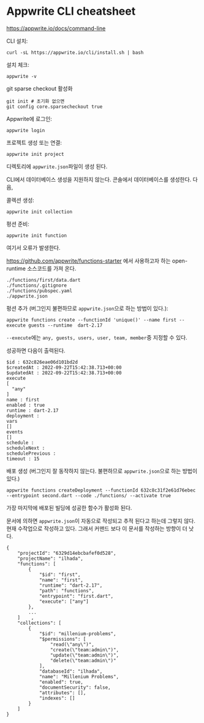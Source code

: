 # Appwrite CLI cheatsheet

https://appwrite.io/docs/command-line

CLI 설치:

```
curl -sL https://appwrite.io/cli/install.sh | bash
```

설치 체크:

```
appwrite -v
```

git sparse checkout 활성화

```
git init # 초기화 없으면
git config core.sparsecheckout true
```

Appwrite에 로그인:

```
appwrite login
```

프로젝트 생성 또는 연결:

```
appwrite init project
```

디렉토리에 `appwrite.json`파일이 생성 된다.

CLI에서 데이터베이스 생성을 지원하지 않는다. 콘솔에서 데이터베이스를 생성한다. 다음,

콜렉션 생성:

```
appwrite init collection
```

펑션 준비:

```
appwrite init function
```

여기서 오류가 발생한다.

https://github.com/appwrite/functions-starter 에서 사용하고자 하는 open-runtime 소스코드를 가져 온다.

```
./functions/first/data.dart
./functions/.gitignore
./functions/pubspec.yaml
./appwrite.json
```

펑션 추가 (버그인지 불편하므로 `appwrite.json`으로 하는 방법이 있다.):

```
appwrite functions create --functionId 'unique()' --name first --execute guests --runtime  dart-2.17
```

`--execute`에는 `any, guests, users, user, team, member`중 지정할 수 있다.

성공하면 다음이 출력된다.

```
$id : 632c826eae06d101bd2d
$createdAt : 2022-09-22T15:42:38.713+00:00
$updatedAt : 2022-09-22T15:42:38.713+00:00
execute
[
  "any"
]
name : first
enabled : true
runtime : dart-2.17
deployment : 
vars
[]
events
[]
schedule : 
scheduleNext : 
schedulePrevious : 
timeout : 15
```

배포 생성 (버그인지 잘 동작하지 않는다. 불편하므로 `appwrite.json`으로 하는 방법이 있다.)

```
appwrite functions createDeployment --functionId 632c8c31f2e61d76ebec --entrypoint second.dart --code ./functions/ --activate true
```

가장 마지막에 배포된 빌딩에 성공한 함수가 활성화 된다.

문서에 의하면 `appwrite.json`이 자동으로 작성되고 추적 된다고 하는데 그렇지 않다. 현재 수작업으로 작성하고 있다. 그래서 커맨드 보다 이 문서를 작성하는 방향이 더 낫다.

```
{
    "projectId": "6329d14ebcbafef0d528",
    "projectName": "ilhada",
    "functions": [
        {
            "$id": "first",
            "name": "first",
            "runtime": "dart-2.17",
            "path": "functions",
            "entrypoint": "first.dart",
            "execute": ["any"]
        },
        ...
    ]    ,
    "collections": [
        {
            "$id": "millenium-problems",
            "$permissions": [
                "read(\"any\")",
                "create(\"team:admin\")",
                "update(\"team:admin\")",
                "delete(\"team:admin\")"
            ],
            "databaseId": "ilhada",
            "name": "Millenium Problems",
            "enabled": true,
            "documentSecurity": false,
            "attributes": [],
            "indexes": []
        }
    ]
}
```



